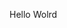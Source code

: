 Hello Wolrd

































































































































































































































































































































































































































































































































































































































































































































































































































































































































































































































































































































































































































































































































































































































































































































































































































































































































































































































































































































































































































































































































































































































































































































































































































































































































































































































































































































































































































































































































































































































































































































































































































































































































































































































































































